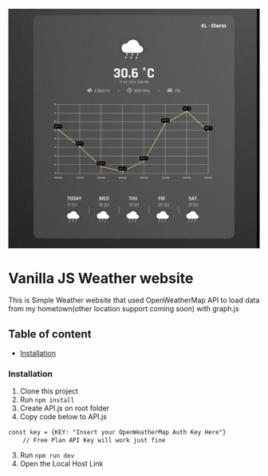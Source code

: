 ![Screenshot](./asset/screenshot.png)
# Vanilla JS Weather website
This is Simple Weather website that used OpenWeatherMap API to load data from my hometown(other location support coming soon) with graph.js

## Table of content
* [Installation](#installation)
### Installation
1. Clone this project
2. Run ```npm install```
3. Create API.js on root folder
4. Copy code below to API.js 
```
const key = {KEY: "Insert your OpenWeatherMap Auth Key Here"} 
    // Free Plan API Key will work just fine
```
3. Run ```npm run dev```
4. Open the Local Host Link

